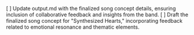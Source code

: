 [ ] Update output.md with the finalized song concept details, ensuring inclusion of collaborative feedback and insights from the band.
[ ] Draft the finalized song concept for "Synthesized Hearts," incorporating feedback related to emotional resonance and thematic elements.